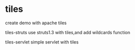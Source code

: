 # tiles
create demo with apache tiles

tiles-struts
use struts1.3 with tiles,and add wildcards function


tiles-servlet
simple servlet with tiles
